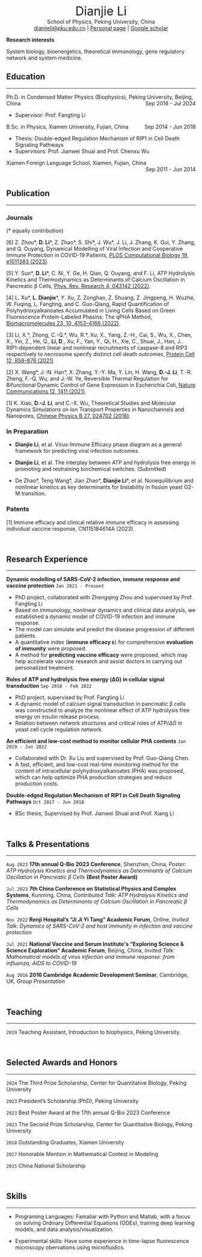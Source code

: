 <center> <font size=6>Dianjie Li</font size=6> </center>

<center> 
School of Physics, Peking University, China
<div id="webaddress">
<a href="dianjieli@pku.edu.cn">dianjieli@pku.edu.cn</a>
| <a href="https://eggyouknow.github.io/">Personal page</a>
| <a href="https://scholar.google.com/citations?user=buYSOXEAAAAJ&hl=en">Google scholar</a>
</div>
</center>

__Research interests__

System biology, bioenergetics, theoretical immunology, gene regulatory network and system medicine.


## Education
----------
<p style="text-align:left;">Ph.D. in Condensed Matter Physics (Biophysics), Peking University, Beijing, China<span style="float:right;">Sep 2018 - Jul 2024</span></p>    

- Supervisor: Prof. Fangting Li


<p style="text-align:left;">B.Sc. in Physics, Xiamen University, Fujian, China<span style="float:right;">Sep 2014 - Jun 2018</span></p>

- Thesis: Double-edged Regulation Mechanism of RIP1 in Cell Death Signaling Pathways
- Supervisors: Prof. Jianwei Shuai and Prof. Chenxu Wu

<p style="text-align:left;">Xiamen Foreign Language School, Xiamen, Fujian, China<span style="float:right;">Sep 2011 - Jun 2014</span></p>

<br />

## Publication
----------
### **Journals**
(\* equally contribution)

[6] Z. Zhou\*, __D. Li__\*, Z. Zhao\*, S. Shi\*, J. Wu\*, J. Li, J. Zhang, K. Gui, Y. Zhang, and Q. Ouyang, Dynamical Modelling of Viral Infection and Cooperative Immune Protection in COVID-19 Patients, [PLOS Computational Biology 19, e1011383 (2023)](https://journals.plos.org/ploscompbiol/article?id=10.1371/journal.pcbi.1011383).

[5] Y. Sun\*, __D. Li__\*, C. Ni, Y. Ge, H. Qian, Q. Ouyang, and F. Li, ATP Hydrolysis Kinetics and Thermodynamics as Determinants of Calcium Oscillation in Pancreatic β Cells, [Phys. Rev. Research 4, 043142 (2022)](https://journals.aps.org/prresearch/abstract/10.1103/PhysRevResearch.4.043142).

[4] L. Xu\*, __L. Dianjie__\*, Y. Xu, Z. Zonghao, Z. Shuang, Z. Jingpeng, H. Wuzhe, W. Fuqing, L. Fangting, and C. Guo-Qiang, Rapid Quantification of Polyhydroxyalkanoates Accumulated in Living Cells Based on Green Fluorescence Protein-Labeled Phasins: The qPHA Method, [Biomacromolecules 23, 10, 4153–4166 (2022)](https://pubs.acs.org/doi/abs/10.1021/acs.biomac.2c00624).

[3] Li, X.\*, Zhong, C.-Q.\*, Wu, R.\*, Xu, X., Yang, Z.-H., Cai, S., Wu, X., Chen, X., Yin, Z., He, Q., __Li, D__., Xu, F., Yan, Y., Qi, H., Xie, C., Shuai, J., Han, J.. RIP1-dependent linear and nonlinear recruitments of caspase-8 and RIP3 respectively to necrosome specify distinct cell death outcomes, [Protein Cell 12, 858–876 (2021)](http.s://doi.org/10.1007/s13238-020-00810-x)

[2] X. Wang\*, J.-N. Han\*, X. Zhang, Y.-Y. Ma, Y. Lin, H. Wang, __D.-J. Li__, T.-R. Zheng, F.-Q. Wu, and J.-W. Ye, Reversible Thermal Regulation for Bifunctional Dynamic Control of Gene Expression in Escherichia Coli, [Nature Communications 12, 1411 (2021)](https://www.nature.com/articles/s41467-021-21654-x).

[1] K. Xiao, __D.-J. Li__, and C.-X. Wu, Theoretical Studies and Molecular Dynamics Simulations on Ion Transport Properties in Nanochannels and Nanopores, [Chinese Physics B 27, 024702 (2018)](https://iopscience.iop.org/article/10.1088/1674-1056/27/2/024702/meta).

### **In Preparation**
- __Dianjie Li__, et al. Virus-Immune Efficacy phase diagram as a general framework for predicting viral infection outcomes.

- __Dianjie Li__, et al. The interplay between ATP and hydrolysis free energy in promoting and restraining biochemical switches. (Submitted)

- De Zhao\*, Teng Wang\*, Jian Zhao\*, __Dianjie Li__\*, et al. Nonequilibrium and nonlinear kinetics as key determinants for bistability in fission yeast G2-M transition.

### **Patents**

[1] Immune efficacy and clinical relative immune efficacy in assessing individual vaccine response, CN115184614A (2023).

<br />

## Research Experience
-------------
**Dynamic modelling of SARS-CoV-2 infection, immune response and vaccine protection** 
`Jan 2021 - Present`
- PhD project, collaborated with Zhengqing Zhou and supervised by Prof. Fangting Li
- Based on immunology, nonlinear dynamics and  clinical data analysis, we established a dynamic model of COVID-19 infection and immune response.
- The model can simulate and predict the disease progression of different patients.
- A quantitative index (__immune efficacy ε__) for comprehensive __evaluation of immunity__ were proposed.
- A method for __predicting vaccine efficacy__ were proposed, which may help accelerate vaccine research and assist doctors in carrying out personalized treatment.

**Roles of ATP and hydrolysis free energy (ΔG) in cellular signal transduction** 
`Sep 2018 - Feb 2022` 
- PhD project, supervised by Prof. Fangting Li
- A dynamic model of calcium signal transduction in pancreatic β cells was constructed to analyze the nonlinear effect of ATP hydrolysis free energy on insulin release process.
- Relation between network structures and critical roles of ATP/$\Delta G$ in yeast cell cycle regulation network.

**An efficient and low-cost method to monitor cellular PHA contents** 
`Jan 2019 - Jun 2022` 
- Collaborated with Dr. Xu Liu and supervised by Prof. Guo-Qiang Chen.
- A fast, efficient, and low-cost real-time monitoring method for the content of intracellular polyhydroxyalkanoates (PHA) was proposed, which can help optimize PHA production strategies and reduce production costs.

**Double-edged Regulation Mechanism of RIP1 in Cell Death Signaling Pathways**
`Oct 2017 - Jun 2018` 
- BSc thesis, Supervised by Prof. Jianwei Shuai and Prof. Xiang Li

<br />

## Talks & Presentations
-------------
`Aug 2023` __17th annual Q-Bio 2023 Conference__, Shenzhen, China, *Poster: ATP Hydrolysis Kinetics and Thermodynamics as Determinants of Calcium Oscillation in Pancreatic β Cells* __(Best Poster Award)__

`Jul 2023` __7th China Conference on Statistical Physics and Complex Systems__, Kunming, China, *Contributed Talk: ATP Hydrolysis Kinetics and Thermodynamics as Determinants of Calcium Oscillation in Pancreatic β Cells* 

`Nov 2022` __Renji Hospital’s “Ji Ji Yi Tang” Academic Forum__, Online, *Invited Talk: Dynamics of SARS-CoV-2 and host immunity in infection and vaccine protection* 

`Jul 2021` __National Vaccine and Serum Institute's “Exploring Science & Science Exploration” Academic Forum__, Beijing, China, *Invited Talk: Mathematical models of virus infection and immune response: from influenza, AIDS to COVID-19*

`Aug 2016` __2016 Cambridge Academic Development Seminar__, Cambridge, UK, *Group Presentation*

<br />

## Teaching
------------
`2019` Teaching Assistant, Introduction to biophysics, Peking University.

<br />

## Selected Awards and Honors
------------------

`2024` The Third Prize Scholarship, Center for Quantitative Biology, Peking University

`2023` President’s Scholarship (PhD), Peking University

`2023` Best Poster Award at the 17th annual Q-Bio 2023 Conference

`2023` The Second Prize Scholarship, Center for Quantitative Biology, Peking University

`2018` Outstanding Graduates, Xiamen University

`2017` Honorable Mention in Mathematical Contest in Modeling

`2015` China National Scholarship

<br />

## Skills
---------

- Programing Languages: Famaliar with Python and Matlab, with a focus on solving Ordinary Differential Equations (ODEs), training deep learning models, and data analysis/visualization.

- Experimental skills: Have some experience in time-lapse fluorescence microscopy obervations using microfluidics.

